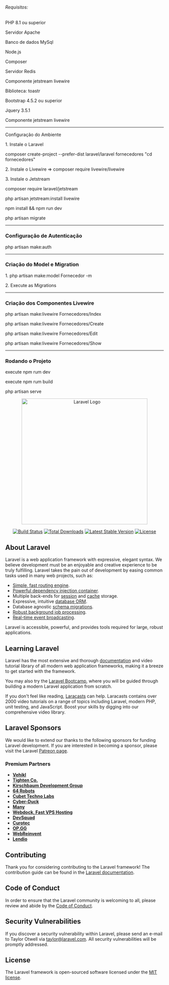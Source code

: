 <h6>Requisitos:</h6>
<p>PHP 8.1 ou superior</p>
<p>Servidor Apache</p>
<p>Banco de dados MySql</p>
<p>Node.js</p>
<p>Composer</p>
<p>Servidor Redis</p>
<p>Componente jetstream livewire</p>
<p>Biblioteca: toastr</p>
<p>Bootstrap 4.5.2 ou superior</p>
<p>Jquery  3.5.1 </p>
<p>Componente jetstream livewire</p>
<hr>

<p>Configuração do Ambiente</p>
<p>1. Instale o Laravel</p>
<p>composer create-project --prefer-dist laravel/laravel fornecedores "cd fornecedores"</p>
<p>2. Instale o Livewire => composer require livewire/livewire</p>
<p>3. Instale o Jetstream</p>
<p>composer require laravel/jetstream</p>
<p>php artisan jetstream:install livewire</p>
<p>npm install && npm run dev</p>
<p>php artisan migrate</p>
<hr>

<h3>Configuração de Autenticação</h3>
<p>php artisan make:auth</p>
<hr>

<h3>Criação do Model e Migration</h3>
<p>1. php artisan make:model Fornecedor -m</p>
<p>2. Execute as Migrations</p>
<hr>
<h3>Criação dos Componentes Livewire</h3>
<p>php artisan make:livewire Fornecedores/Index</p>
<p>php artisan make:livewire Fornecedores/Create</p>
<p>php artisan make:livewire Fornecedores/Edit</p>
<p>php artisan make:livewire Fornecedores/Show</p>
<hr>
<h3>Rodando o Projeto</h3>
<p>execute npm rum dev</p>
<p>execute npm rum build</p>
<p>php artisan serve</p>


<p align="center"><a href="https://laravel.com" target="_blank"><img src="https://raw.githubusercontent.com/laravel/art/master/logo-lockup/5%20SVG/2%20CMYK/1%20Full%20Color/laravel-logolockup-cmyk-red.svg" width="400" alt="Laravel Logo"></a></p>

<p align="center">
<a href="https://github.com/laravel/framework/actions"><img src="https://github.com/laravel/framework/workflows/tests/badge.svg" alt="Build Status"></a>
<a href="https://packagist.org/packages/laravel/framework"><img src="https://img.shields.io/packagist/dt/laravel/framework" alt="Total Downloads"></a>
<a href="https://packagist.org/packages/laravel/framework"><img src="https://img.shields.io/packagist/v/laravel/framework" alt="Latest Stable Version"></a>
<a href="https://packagist.org/packages/laravel/framework"><img src="https://img.shields.io/packagist/l/laravel/framework" alt="License"></a>
</p>

## About Laravel

Laravel is a web application framework with expressive, elegant syntax. We believe development must be an enjoyable and creative experience to be truly fulfilling. Laravel takes the pain out of development by easing common tasks used in many web projects, such as:

- [Simple, fast routing engine](https://laravel.com/docs/routing).
- [Powerful dependency injection container](https://laravel.com/docs/container).
- Multiple back-ends for [session](https://laravel.com/docs/session) and [cache](https://laravel.com/docs/cache) storage.
- Expressive, intuitive [database ORM](https://laravel.com/docs/eloquent).
- Database agnostic [schema migrations](https://laravel.com/docs/migrations).
- [Robust background job processing](https://laravel.com/docs/queues).
- [Real-time event broadcasting](https://laravel.com/docs/broadcasting).

Laravel is accessible, powerful, and provides tools required for large, robust applications.

## Learning Laravel

Laravel has the most extensive and thorough [documentation](https://laravel.com/docs) and video tutorial library of all modern web application frameworks, making it a breeze to get started with the framework.

You may also try the [Laravel Bootcamp](https://bootcamp.laravel.com), where you will be guided through building a modern Laravel application from scratch.

If you don't feel like reading, [Laracasts](https://laracasts.com) can help. Laracasts contains over 2000 video tutorials on a range of topics including Laravel, modern PHP, unit testing, and JavaScript. Boost your skills by digging into our comprehensive video library.

## Laravel Sponsors

We would like to extend our thanks to the following sponsors for funding Laravel development. If you are interested in becoming a sponsor, please visit the Laravel [Patreon page](https://patreon.com/taylorotwell).

### Premium Partners

- **[Vehikl](https://vehikl.com/)**
- **[Tighten Co.](https://tighten.co)**
- **[Kirschbaum Development Group](https://kirschbaumdevelopment.com)**
- **[64 Robots](https://64robots.com)**
- **[Cubet Techno Labs](https://cubettech.com)**
- **[Cyber-Duck](https://cyber-duck.co.uk)**
- **[Many](https://www.many.co.uk)**
- **[Webdock, Fast VPS Hosting](https://www.webdock.io/en)**
- **[DevSquad](https://devsquad.com)**
- **[Curotec](https://www.curotec.com/services/technologies/laravel/)**
- **[OP.GG](https://op.gg)**
- **[WebReinvent](https://webreinvent.com/?utm_source=laravel&utm_medium=github&utm_campaign=patreon-sponsors)**
- **[Lendio](https://lendio.com)**

## Contributing

Thank you for considering contributing to the Laravel framework! The contribution guide can be found in the [Laravel documentation](https://laravel.com/docs/contributions).

## Code of Conduct

In order to ensure that the Laravel community is welcoming to all, please review and abide by the [Code of Conduct](https://laravel.com/docs/contributions#code-of-conduct).

## Security Vulnerabilities

If you discover a security vulnerability within Laravel, please send an e-mail to Taylor Otwell via [taylor@laravel.com](mailto:taylor@laravel.com). All security vulnerabilities will be promptly addressed.

## License

The Laravel framework is open-sourced software licensed under the [MIT license](https://opensource.org/licenses/MIT).
